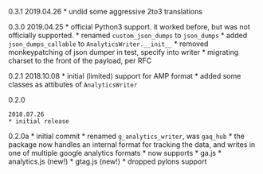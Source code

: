 0.3.1
	2019.04.26
	* undid some aggressive 2to3 translations

0.3.0
	2019.04.25
	* official Python3 support. it worked before, but was not officially supported.
	* renamed `custom_json_dumps` to `json_dumps`
	* added `json_dumps_callable` to `AnalyticsWriter.__init__`
	* removed monkeypatching of json dumper in test, specify into writer
	* migrating charset to the front of the payload, per RFC

0.2.1
	2018.10.08
	* initial (limited) support for AMP format
	* added some classes as attibutes of `AnalyticsWriter`

0.2.0

	2018.07.26
	* initial release

0.2.0a
	* initial commit
	* renamed `g_analytics_writer`, was `gaq_hub`
	* the package now handles an internal format for tracking the data, and writes
	  in one of multiple google analytics formats
	* now supports
	 * ga.js
	 * analytics.js (new!)
	 * gtag.js (new!)
	* dropped pylons support
